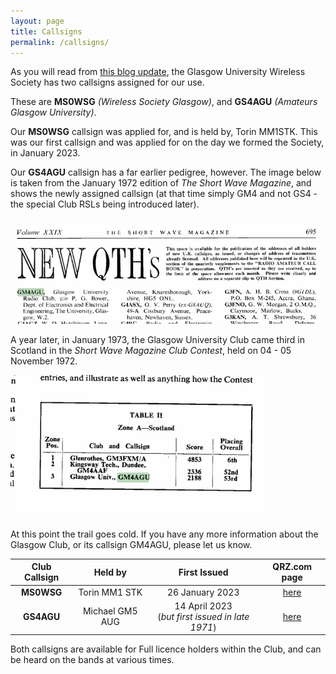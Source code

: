 ```yaml
---
layout: page
title: Callsigns
permalink: /callsigns/
---
```


As you will read from [this blog update](https://www.mm0wsg.radio/jekyll/update/2023/04/17/GM4AGU.html), the Glasgow University Wireless Society has two callsigns assigned for our use.

These are **MS0WSG** *(Wireless Society Glasgow)*, and **GS4AGU** *(Amateurs Glasgow University)*.

Our **MS0WSG** callsign was applied for, and is held by, Torin MM1STK. This was our first callsign and was applied for on the day we formed the Society, in January 2023.

Our **GS4AGU** callsign has a far earlier pedigree, however. The image below is taken from the January 1972 edition of *The Short Wave Magazine*, and shows the newly assigned callsign (at that time simply GM4 and not GS4 - the special Club RSLs being introduced later).

![SWM Listing Janary 1972](images/CallsignSWMag1972.png)

A year later, in January 1973, the Glasgow University Club came third in Scotland in the *Short Wave Magazine Club Contest*, held on 04 - 05 November 1972. 

![SWM CC 1972](images/SWMCC.png)

At this point the trail goes cold. If you have any more information about the Glasgow Club, or its callsign GM4AGU, please let us know.

| Club Callsign | Held by | First Issued | QRZ.com page |
| :---: | :---: | :---: | :---: |
| **MS0WSG** | Torin MM1 STK | 26 January 2023 | [here](https://www.qrz.com/db/ms0wsg) |
| **GS4AGU** | Michael GM5 AUG | 14 April 2023 <br> (*but first issued in late 1971*) | [here](https://www.qrz.com/db/gs4agu) |

Both callsigns are available for Full licence holders within the Club, and can be heard on the bands at various times.
